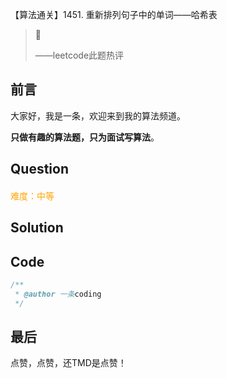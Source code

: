 【算法通关】1451. 重新排列句子中的单词——哈希表

>
>
>——leetcode此题热评

## 前言

大家好，我是一条，欢迎来到我的算法频道。

**只做有趣的算法题，只为面试写算法**。

## Question

#### 

<font color=orange>难度：中等</font>

>

## Solution

> 



## Code

```java
/**
 * @author 一条coding
 */

```

## 最后

点赞，点赞，还TMD是点赞！

